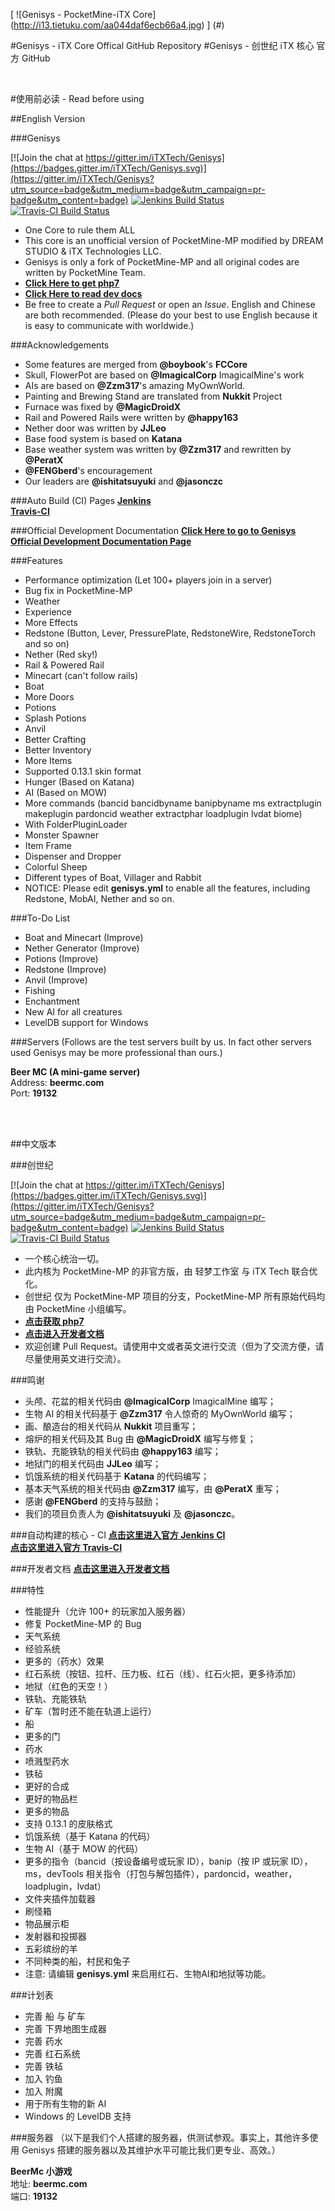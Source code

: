 [
![Genisys - PocketMine-iTX Core]
(http://i13.tietuku.com/aa044daf6ecb66a4.jpg)
]
(#)

#Genisys - iTX Core Offical GitHub Repository
#Genisys - 创世纪 iTX 核心 官方 GitHub

<br>

#使用前必读 - Read before using

##English Version

###Genisys

[![Join the chat at https://gitter.im/iTXTech/Genisys](https://badges.gitter.im/iTXTech/Genisys.svg)](https://gitter.im/iTXTech/Genisys?utm_source=badge&utm_medium=badge&utm_campaign=pr-badge&utm_content=badge)
[![Jenkins Build Status](http://jenkins.mcper.cn/buildStatus/icon?job=Genisys-master)](http://jenkins.mcper.cn/job/Genisys-master/)
[![Travis-CI Build Status](https://travis-ci.org/iTXTech/Genisys.svg?branch=master)](https://travis-ci.org/iTXTech/Genisys)
* One Core to rule them ALL
* This core is an unofficial version of PocketMine-MP modified by DREAM STUDIO & iTX Technologies LLC.
* Genisys is only a fork of PocketMine-MP and all original codes are written by PocketMine Team.
* [**Click Here to get php7**](https://github.com/iTXTech/PHP-Genisys/)
* [**Click Here to read dev docs**](http://docs.mcper.cn/en-US/)
* Be free to create a _Pull Request_ or open an _Issue_. English and Chinese are both recommended. (Please do your best to use English because it is easy to communicate with worldwide.)

###Acknowledgements
* Some features are merged from **@boybook**'s **FCCore**
* Skull, FlowerPot are based on **@ImagicalCorp** ImagicalMine's work
* AIs are based on **@Zzm317**'s amazing MyOwnWorld.
* Painting and Brewing Stand are translated from **Nukkit** Project
* Furnace was fixed by **@MagicDroidX**
* Rail and Powered Rails were written by **@happy163**
* Nether door was written by **JJLeo**
* Base food system is based on **Katana**
* Base weather system was written by **@Zzm317** and rewritten by **@PeratX**
* **@FENGberd**'s encouragement
* Our leaders are **@ishitatsuyuki** and **@jasonczc**

###Auto Build (CI) Pages
[**Jenkins**](http://jenkins.mcper.cn/job/Genisys-master/)
<br>
[**Travis-CI**](https://travis-ci.org/iTXTech/Genisys)

###Official Development Documentation
[**Click Here to go to Genisys Official Development Documentation Page**](http://mcper.cn/Genisys-Docs/)

###Features
* Performance optimization (Let 100+ players join in a server)
* Bug fix in PocketMine-MP
* Weather
* Experience
* More Effects
* Redstone (Button, Lever, PressurePlate, RedstoneWire, RedstoneTorch and so on)
* Nether (Red sky!)
* Rail & Powered Rail
* Minecart (can't follow rails)
* Boat
* More Doors
* Potions
* Splash Potions
* Anvil
* Better Crafting
* Better Inventory
* More Items
* Supported 0.13.1 skin format
* Hunger (Based on Katana)
* AI (Based on MOW)
* More commands (bancid bancidbyname banipbyname ms extractplugin makeplugin
  pardoncid weather extractphar loadplugin lvdat biome)
* With FolderPluginLoader
* Monster Spawner
* Item Frame
* Dispenser and Dropper
* Colorful Sheep
* Different types of Boat, Villager and Rabbit
* NOTICE: Please edit **genisys.yml** to enable all the features, including Redstone, MobAI, Nether and so on.

###To-Do List
* Boat and Minecart (Improve)
* Nether Generator (Improve)
* Potions (Improve)
* Redstone (Improve)
* Anvil (Improve)
* Fishing
* Enchantment
* New AI for all creatures
* LevelDB support for Windows

###Servers
(Follows are the test servers built by us. In fact other servers used Genisys may be more professional than ours.)

**Beer MC (A mini-game server)**<br>
Address: **beermc.com**<br>
Port: **19132**

<br><br>

##中文版本

###创世纪

[![Join the chat at https://gitter.im/iTXTech/Genisys](https://badges.gitter.im/iTXTech/Genisys.svg)](https://gitter.im/iTXTech/Genisys?utm_source=badge&utm_medium=badge&utm_campaign=pr-badge&utm_content=badge)
[![Jenkins Build Status](http://jenkins.mcper.cn/buildStatus/icon?job=Genisys-master)](http://jenkins.mcper.cn/job/Genisys-master/)
[![Travis-CI Build Status](https://travis-ci.org/iTXTech/Genisys.svg?branch=master)](https://travis-ci.org/iTXTech/Genisys)
* 一个核心统治一切。
* 此内核为 PocketMine-MP 的非官方版，由 轻梦工作室 与 iTX Tech 联合优化。
* 创世纪 仅为 PocketMine-MP 项目的分支，PocketMine-MP 所有原始代码均由 PocketMine 小组编写。
* [**点击获取 php7**](https://github.com/iTXTech/PHP-Genisys/tree/master/php7)
* [**点击进入开发者文档**](http://docs.mcper.cn/en-US/)
* 欢迎创建 Pull Request。请使用中文或者英文进行交流（但为了交流方便，请尽量使用英文进行交流）。

###鸣谢
* 头颅、花盆的相关代码由 **@ImagicalCorp** ImagicalMine 编写；
* 生物 AI 的相关代码基于 **@Zzm317**  令人惊奇的 MyOwnWorld 编写；
* 画、酿造台的相关代码从 **Nukkit** 项目重写；
* 熔炉的相关代码及其 Bug 由 **@MagicDroidX** 编写与修复；
* 铁轨、充能铁轨的相关代码由 **@happy163** 编写；
* 地狱门的相关代码由 **JJLeo** 编写；
* 饥饿系统的相关代码基于 **Katana** 的代码编写；
* 基本天气系统的相关代码由 **@Zzm317** 编写，由 **@PeratX** 重写；
* 感谢 **@FENGberd** 的支持与鼓励；
* 我们的项目负责人为 **@ishitatsuyuki** 及 **@jasonczc**。

###自动构建的核心 - CI
[**点击这里进入官方 Jenkins CI**](http://jenkins.mcper.cn/job/Genisys-master)
<br>
[**点击这里进入官方 Travis-CI**](https://travis-ci.org/iTXTech/Genisys)

###开发者文档
[**点击这里进入开发者文档**](http://docs.mcper.cn/zh-CN/)

###特性
* 性能提升（允许 100+ 的玩家加入服务器）
* 修复 PocketMine-MP 的 Bug
* 天气系统
* 经验系统
* 更多的（药水）效果
* 红石系统（按钮、拉杆、压力板、红石（线）、红石火把，更多待添加）
* 地狱（红色的天空！）
* 铁轨、充能铁轨
* 矿车（暂时还不能在轨道上运行）
* 船
* 更多的门
* 药水
* 喷溅型药水
* 铁毡
* 更好的合成
* 更好的物品栏
* 更多的物品
* 支持 0.13.1 的皮肤格式
* 饥饿系统（基于 Katana 的代码）
* 生物 AI（基于 MOW 的代码）
* 更多的指令（bancid（按设备编号或玩家 ID），banip（按 IP 或玩家 ID），ms，devTools 相关指令（打包与解包插件），pardoncid，weather，loadplugin，lvdat）
* 文件夹插件加载器
* 刷怪箱
* 物品展示柜
* 发射器和投掷器
* 五彩缤纷的羊
* 不同种类的船，村民和兔子
* 注意: 请编辑 __**genisys.yml**__ 来启用红石、生物AI和地狱等功能。

###计划表
* 完善 船 与 矿车
* 完善 下界地图生成器
* 完善 药水
* 完善 红石系统
* 完善 铁毡
* 加入 钓鱼
* 加入 附魔
* 用于所有生物的新 AI
* Windows 的 LevelDB 支持


###服务器
（以下是我们个人搭建的服务器，供测试参观。事实上，其他许多使用 Genisys 搭建的服务器以及其维护水平可能比我们更专业、高效。）

**BeerMc 小游戏**<br>
地址: **beermc.com**<br>
端口: **19132**
